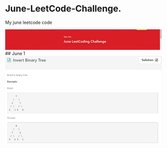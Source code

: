 # June-LeetCode-Challenge.
My june leetcode code

![Screenshot](leetcode_june.png)
                                                    ## June 1
                                                    ![Screenshot](invert_binary_tree.png)
                                                    
                                                    
